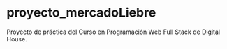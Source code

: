 # proyecto_mercadoLiebre

Proyecto de práctica del Curso en Programación Web Full Stack de Digital House.
